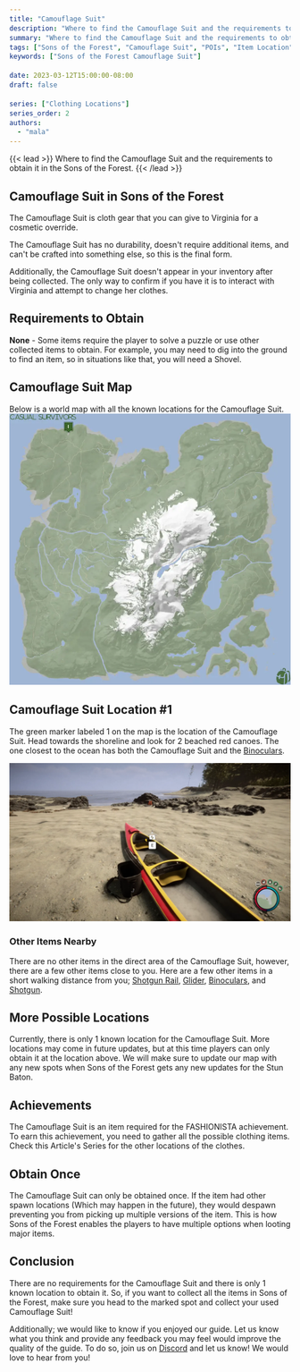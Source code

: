 ```yaml
---
title: "Camouflage Suit"
description: "Where to find the Camouflage Suit and the requirements to obtain it in the Sons of the Forest."
summary: "Where to find the Camouflage Suit and the requirements to obtain it. Click here to learn more about it!"
tags: ["Sons of the Forest", "Camouflage Suit", "POIs", "Item Location", "Map"]
keywords: ["Sons of the Forest Camouflage Suit"]

date: 2023-03-12T15:00:00-08:00
draft: false

series: ["Clothing Locations"]
series_order: 2
authors:
  - "mala"
---
```


{{< lead >}}
Where to find the Camouflage Suit and the requirements to obtain it in the Sons of the Forest.
{{< /lead >}}

## Camouflage Suit in Sons of the Forest
The Camouflage Suit is cloth gear that you can give to Virginia for a cosmetic override. 

The Camouflage Suit has no durability, doesn't require additional items, and can't be crafted into something else, so this is the final form.

Additionally, the Camouflage Suit doesn't appear in your inventory after being collected. The only way to confirm if you have it is to interact with Virginia and attempt to change her clothes. 

## Requirements to Obtain
**None** - Some items require the player to solve a puzzle or use other collected items to obtain. For example, you may need to dig into the ground to find an item, so in situations like that, you will need a  Shovel. 

## Camouflage Suit Map
Below is a world map with all the known locations for the Camouflage Suit.
![Sons of the Forest Camouflage Suit Map Location](img/map.webp)

## Camouflage Suit Location #1
The green marker labeled 1 on the map is the location of the Camouflage Suit. Head towards the shoreline and look for 2 beached red canoes. The one closest to the ocean has both the Camouflage Suit and the [Binoculars](/sons-of-the-forest/guides/binoculars/).

![Sons of the Forest Camouflage Suit Location 1](featured.webp)

### Other Items Nearby
There are no other items in the direct area of the Camouflage Suit, however, there are a few other items close to you. Here are a few other items in a short walking distance from you; [Shotgun Rail](/sons-of-the-forest/guides/shotgun-rail/), [Glider](/sons-of-the-forest/guides/glider/), [Binoculars](/sons-of-the-forest/guides/binoculars/), and [Shotgun](/sons-of-the-forest/guides/shotgun/).

## More Possible Locations
Currently, there is only 1 known location for the Camouflage Suit. More locations may come in future updates, but at this time players can only obtain it at the location above.
We will make sure to update our map with any new spots when Sons of the Forest gets any new updates for the Stun Baton.

## Achievements 
The Camouflage Suit is an item required for the FASHIONISTA achievement. To earn this achievement, you need to gather all the possible clothing items. Check this Article's Series for the other locations of the clothes. 

## Obtain Once
The Camouflage Suit can only be obtained once. If the item had other spawn locations (Which may happen in the future), they would despawn preventing you from picking up multiple versions of the item. This is how Sons of the Forest enables the players to have multiple options when looting major items. 

## Conclusion
There are no requirements for the Camouflage Suit and there is only 1 known location to obtain it. So, if you want to collect all the items in Sons of the Forest, make sure you head to the marked spot and collect your used Camouflage Suit!

Additionally; we would like to know if you enjoyed our guide. Let us know what you think and provide any feedback you may feel would improve the quality of the guide. To do so, join us on [Discord](https://discord.gg/ZXp93XsKnN) and let us know! We would love to hear from you! 
